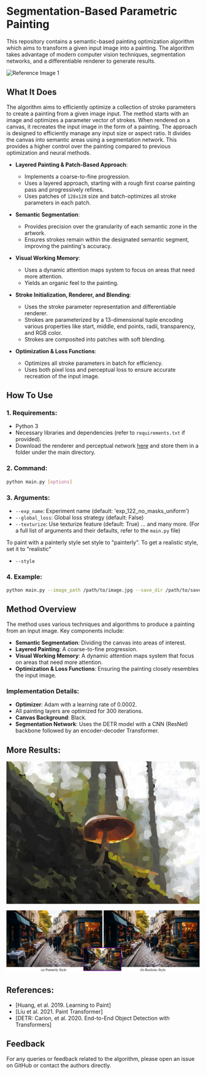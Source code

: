 # Segmentation-Based Parametric Painting

This repository contains a semantic-based painting optimization algorithm which aims to transform a given input image into a painting. The algorithm takes advantage of modern computer vision techniques, segmentation networks, and a differentiable renderer to generate results.


![Reference Image 1](media_readme/teaser_img.png)

<!-- ![Reference Image 2](media_readme/giraffe_1.gif) -->

<!-- ![Reference Image 2](media_readme/dinner_dog_process_text_mask_person_lvl_3.jpg) -->

## What It Does

The algorithm aims to efficiently optimize a collection of stroke parameters to create a painting from a given image input. The method starts with an image and optimizes a parameter vector of strokes. When rendered on a canvas, it recreates the input image in the form of a painting. The approach is designed to efficiently manage any input size or aspect ratio. It divides the canvas into semantic areas using a segmentation network. This provides a higher control over the painting compared to previous optimization and neural methods.

- **Layered Painting & Patch-Based Approach**: 
  - Implements a coarse-to-fine progression.
  - Uses a layered approach, starting with a rough first coarse painting pass and progressively refines.
  - Uses patches of `128x128` size and batch-optimizes all stroke parameters in each patch.

- **Semantic Segmentation**:
  - Provides precision over the granularity of each semantic zone in the artwork.
  - Ensures strokes remain within the designated semantic segment, improving the painting's accuracy.

- **Visual Working Memory**:
  - Uses a dynamic attention maps system to focus on areas that need more attention.
  - Yields an organic feel to the painting.

- **Stroke Initialization, Renderer, and Blending**:
  - Uses the stroke parameter representation and differentiable renderer.
  - Strokes are parameterized by a 13-dimensional tuple encoding various properties like start, middle, end points, radii, transparency, and RGB color.
  - Strokes are composited into patches with soft blending.

- **Optimization & Loss Functions**:
  - Optimizes all stroke parameters in batch for efficiency.
  - Uses both pixel loss and perceptual loss to ensure accurate recreation of the input image.

## How To Use

### 1. Requirements:

- Python 3
- Necessary libraries and dependencies (refer to `requirements.txt` if provided).
- Download the renderer and perceptual network [here](https://drive.google.com/drive/folders/1f1dMbU5Yj9T-lGq0ZTc1MPPPJ-R7v0YX?usp=sharing) and store them in a folder under the main directory.

### 2. Command:

```bash
python main.py [options]
```

### 3. Arguments:

- `--exp_name`: Experiment name (default: 'exp_122_no_masks_uniform')
- `--global_loss`: Global loss strategy (default: False)
- `--texturize`: Use texturize feature (default: True)
... and many more. (For a full list of arguments and their defaults, refer to the `main.py` file)

To paint with a painterly style set style to "painterly". To get a realistic style, set it to "realistic"
- `--style`

### 4. Example:

```bash
python main.py --image_path /path/to/image.jpg --save_dir /path/to/save_directory --style painterly
```

## Method Overview

The method uses various techniques and algorithms to produce a painting from an input image. Key components include:

- **Semantic Segmentation**: Dividing the canvas into areas of interest.
- **Layered Painting**: A coarse-to-fine progression.
- **Visual Working Memory**: A dynamic attention maps system that focus on areas that need more attention.
- **Optimization & Loss Functions**: Ensuring the painting closely resembles the input image.

### Implementation Details:

- **Optimizer**: Adam with a learning rate of 0.0002.
- All painting layers are optimized for 300 iterations.
- **Canvas Background**: Black.
- **Segmentation Network**: Uses the DETR model with a CNN (ResNet) backbone followed by an encoder-decoder Transformer.


## More Results:

<!-- ![Reference Image 3](media_readme/motorcycle_0.gif) -->

![Reference Image 4](media_readme/onemushroom_texture_lvl_0.jpg)

![Reference Image 5](media_readme/painterly_vs_realistic_middle.png)

## References:

- [Huang, et al. 2019. Learning to Paint]
- [Liu et al. 2021. Paint Transformer]
- [DETR: Carion, et al. 2020. End-to-End Object Detection with Transformers]


## Feedback

For any queries or feedback related to the algorithm, please open an issue on GitHub or contact the authors directly.
